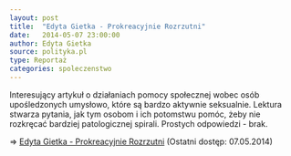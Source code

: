 ```yaml
---
layout: post
title:  "Edyta Gietka - Prokreacyjnie Rozrzutni"
date:   2014-05-07 23:00:00
author: Edyta Gietka
source: polityka.pl
type: Reportaż
categories: spoleczenstwo
---
```

Interesujący artykuł o działaniach pomocy społecznej wobec osób upośledzonych umysłowo, które są bardzo aktywnie seksualnie. Lektura stwarza pytania, jak tym osobom i ich potomstwu pomóc, żeby nie rozkręcać bardziej patologicznej spirali. Prostych odpowiedzi - brak.

=> [Edyta Gietka - Prokreacyjnie Rozrzutni](http://www.polityka.pl/tygodnikpolityka/spoleczenstwo/1574551,1,bieda-sie-rozmnaza.read) (Ostatni dostęp: 07.05.2014)

